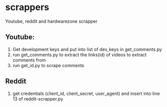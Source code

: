 # scrappers
Youtube, reddit and hardwarezone scrapper


## Youtube:
1. Get development keys and put into list of dev_keys in get_comments.py
2. run get_comments.py to extract the links(id) of videos to extract comments from
3. run get_id.py to scrape comments

## Reddit
1. get credentials (client_id, client_secret, user_agent) and insert into line 13 of reddit-scrapper.py
